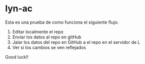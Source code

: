 # lyn-ac
Esta es una prueba de como funciona el siguiente flujo:
1. Editar localmente el repo
2. Enviar los datos al repo en gitHub
3. Jalar los datos del repo en GitHub a el repo en el servidor de L
4. Ver si los cambios se ven reflejados

Good luck!!
